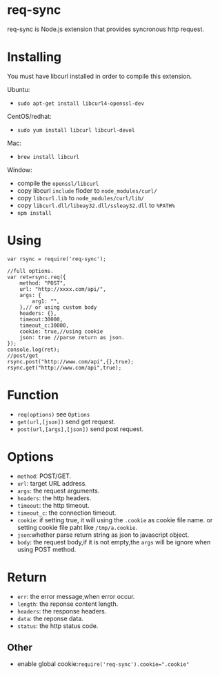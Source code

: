 # req-sync

req-sync is Node.js extension that provides syncronous http request.

# Installing

You must have libcurl installed in order to compile this extension.

Ubuntu: 

* `sudo apt-get install libcurl4-openssl-dev`

CentOS/redhat: 

* `sudo yum install libcurl libcurl-devel`

Mac:

* `brew install libcurl`

Window:

* compile the `openssl/libcurl`
* copy libcurl `include` floder to `node_modules/curl/`
* copy `libcurl.lib` to `node_modules/curl/lib/`
* copy `libcurl.dll/libeay32.dll/ssleay32.dll` to `%PATH%`
* `npm install`

# Using

```
var rsync = require('req-sync');

//full options.
var ret=rsync.req({
	method: "POST",
	url: "http://xxxx.com/api/",
	args: {
		arg1: "",
	},// or using custom body
	headers: {}, 
	timeout:30000,
	timeout_c:30000,
	cookie: true,//using cookie
	json: true //parse return as json.
});
console.log(ret);
//post/get
rsync.post("http://www.com/api",{},true);
rsync.get("http://www.com/api",true);
```

# Function
* `req(options)` see `Options`
* `get(url,[json])` send get request.
* `post(url,[args],[json])` send post request.


# Options
* `method`: POST/GET.
* `url`: target URL address.
* `args`: the request arguments.
* `headers`: the http headers.
* `timeout`: the http timeout.
* `timeout_c`: the connection timeout.
* `cookie`: if setting true, it will using the `.cookie` as cookie file name. or setting cookie file paht like `/tmp/a.cookie`.
* `json`:whether parse return string as json to javascript object.
* `body`: the request body,if it is not empty,the `args` will be ignore when using POST method.


# Return
* `err`: the error message,when error occur.
* `length`: the reponse content length.
* `headers`: the response headers.
* `data`: the reponse data.
* `status`: the http status code.

## Other
* enable global cookie:`require('req-sync').cookie=".cookie"`
